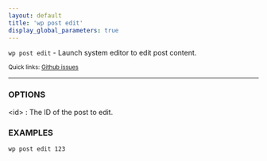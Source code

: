 ```yaml
---
layout: default
title: 'wp post edit'
display_global_parameters: true
---
```


`wp post edit` - Launch system editor to edit post content.

<small>Quick links: <a href="https://github.com/wp-cli/wp-cli/issues?q=is%3Aopen+label%3Acommand%3Apost-edit+sort%3Aupdated-desc">Github issues</a></small>

<hr />

### OPTIONS

&lt;id&gt;
: The ID of the post to edit.

### EXAMPLES

    wp post edit 123



